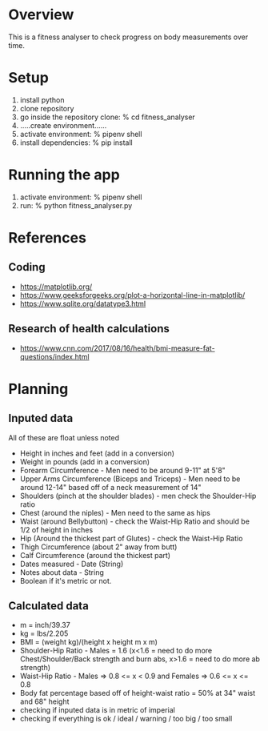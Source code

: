 # Overview
This is a fitness analyser to check progress on body measurements over time.

# Setup
1. install python
2. clone repository
3. go inside the repository clone: % cd fitness_analyser
4. .....create environment......
5. activate environment: % pipenv shell
6. install dependencies: % pip install

# Running the app
1. activate environment: % pipenv shell
2. run: % python fitness_analyser.py

# References
## Coding
* https://matplotlib.org/
* https://www.geeksforgeeks.org/plot-a-horizontal-line-in-matplotlib/
* https://www.sqlite.org/datatype3.html

## Research of health calculations
* https://www.cnn.com/2017/08/16/health/bmi-measure-fat-questions/index.html

# Planning
## Inputed data
All of these are float unless noted
* Height in inches and feet (add in a conversion)
* Weight in pounds (add in a conversion)
* Forearm Circumference - Men need to be around 9-11" at 5'8"
* Upper Arms Circumference (Biceps and Triceps) - Men need to be around 12-14" based off of a neck measurement of 14"
* Shoulders (pinch at the shoulder blades) - men check the Shoulder-Hip ratio
* Chest (around the niples) - Men need to the same as hips
* Waist (around Bellybutton) - check the Waist-Hip Ratio and should be 1/2 of height in inches
* Hip (Around the thickest part of Glutes) - check the Waist-Hip Ratio
* Thigh Circumference (about 2" away from butt)
* Calf Circumference (around the thickest part)
* Dates measured - Date (String)
* Notes about data - String
* Boolean if it's metric or not.

## Calculated data
* m = inch/39.37
* kg = lbs/2.205
* BMI = (weight kg)/(height x height m x m)
* Shoulder-Hip Ratio - Males = 1.6 (x<1.6 = need to do more Chest/Shoulder/Back strength and burn abs, x>1.6 = need to do more ab strength)
* Waist-Hip Ratio - Males => 0.8 <= x < 0.9 and Females => 0.6 <= x <= 0.8
* Body fat percentage based off of height-waist ratio = 50% at 34" waist and 68" height
* checking if inputed data is in metric of imperial
* checking if everything is ok / ideal / warning / too big / too small
